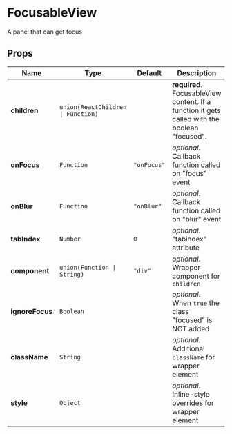 # FocusableView

A panel that can get focus

## Props
|Name|Type|Default|Description|
|----|----|-------|-----------|
| **children** | <code>union(ReactChildren &#124; Function)</code> |  | **required**. FocusableView content. If a function it gets called with the boolean "focused". |
| **onFocus** | <code>Function</code> | <code>"onFocus"</code> | *optional*. Callback function called on "focus" event |
| **onBlur** | <code>Function</code> | <code>"onBlur"</code> | *optional*. Callback function called on "blur" event |
| **tabIndex** | <code>Number</code> | <code>0</code> | *optional*. "tabindex" attribute |
| **component** | <code>union(Function &#124; String)</code> | <code>"div"</code> | *optional*. Wrapper component for `children` |
| **ignoreFocus** | <code>Boolean</code> |  | *optional*. When `true` the class "focused" is NOT added |
| **className** | <code>String</code> |  | *optional*. Additional `className` for wrapper element |
| **style** | <code>Object</code> |  | *optional*. Inline-style overrides for wrapper element |